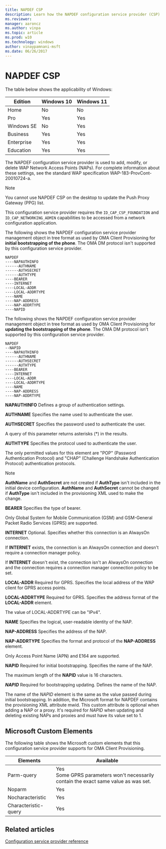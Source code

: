 ```yaml
---
title: NAPDEF CSP
description: Learn how the NAPDEF configuration service provider (CSP) is used to add, modify, or delete WAP network access points (NAPs).
ms.reviewer:
manager: aaroncz
ms.author: vinpa
ms.topic: article
ms.prod: w10
ms.technology: windows
author: vinaypamnani-msft
ms.date: 06/26/2017
---
```


# NAPDEF CSP

The table below shows the applicability of Windows:

|Edition|Windows 10|Windows 11|
|--- |--- |--- |
|Home|No|No|
|Pro|Yes|Yes|
|Windows SE|No|Yes|
|Business|Yes|Yes|
|Enterprise|Yes|Yes|
|Education|Yes|Yes|

The NAPDEF configuration service provider is used to add, modify, or delete WAP Network Access Points (NAPs). For complete information about these settings, see the standard WAP specification WAP-183-ProvCont-20010724-a.

> [!Note]
> You cannot use NAPDEF CSP on the desktop to update the Push Proxy Gateway (PPG) list.
>
> This configuration service provider requires the `ID_CAP_CSP_FOUNDATION` and `ID_CAP_NETWORKING_ADMIN` capabilities to be accessed from a network configuration application.

The following shows the NAPDEF configuration service provider management object in tree format as used by OMA Client Provisioning for **initial bootstrapping of the phone**. The OMA DM protocol isn't supported by this configuration service provider.

```console
NAPDEF
----NAPAUTHINFO
------AUTHNAME
------AUTHSECRET
------AUTHTYPE
----BEARER
----INTERNET
----LOCAL-ADDR
----LOCAL-ADDRTYPE
----NAME
----NAP-ADDRESS
----NAP-ADDRTYPE
----NAPID
```

The following shows the NAPDEF configuration service provider management object in tree format as used by OMA Client Provisioning for **updating the bootstrapping of the phone**. The OMA DM protocol isn't supported by this configuration service provider.

```console
NAPDEF
--NAPID
----NAPAUTHINFO
------AUTHNAME
------AUTHSECRET
------AUTHTYPE
----BEARER
----INTERNET
----LOCAL-ADDR
----LOCAL-ADDRTYPE
----NAME
----NAP-ADDRESS
----NAP-ADDRTYPE
```

<a href="" id="napauthinfo"></a>**NAPAUTHINFO**
Defines a group of authentication settings.

<a href="" id="authname"></a>**AUTHNAME**
Specifies the name used to authenticate the user.

<a href="" id="authsecret"></a>**AUTHSECRET**
Specifies the password used to authenticate the user.

A query of this parameter returns asterisks (\*) in the results.

<a href="" id="authtype"></a>**AUTHTYPE**
Specifies the protocol used to authenticate the user.

The only permitted values for this element are "POP" (Password Authentication Protocol) and "CHAP" (Challenge Handshake Authentication Protocol) authentication protocols.

> [!Note]
> **AuthName** and **AuthSecret** are not created if **AuthType** isn't included in the initial device configuration. **AuthName** and **AuthSecret** cannot be changed if **AuthType** isn't included in the provisioning XML used to make the change.

<a href="" id="bearer"></a>**BEARER**
Specifies the type of bearer.

Only Global System for Mobile Communication (GSM) and GSM-General Packet Radio Services (GPRS) are supported.

<a href="" id="internet"></a>**INTERNET**
Optional. Specifies whether this connection is an AlwaysOn connection.

If **INTERNET** exists, the connection is an AlwaysOn connection and doesn't require a connection manager policy.

If **INTERNET** doesn't exist, the connection isn't an AlwaysOn connection and the connection requires a connection manager connection policy to be set.

<a href="" id="local-addr"></a>**LOCAL-ADDR**
Required for GPRS. Specifies the local address of the WAP client for GPRS access points.

<a href="" id="local-addrtype"></a>**LOCAL-ADDRTYPE**
Required for GPRS. Specifies the address format of the **LOCAL-ADDR** element.

The value of LOCAL-ADDRTYPE can be "IPv4".

<a href="" id="name"></a>**NAME**
Specifies the logical, user-readable identity of the NAP.

<a href="" id="nap-address"></a>**NAP-ADDRESS**
Specifies the address of the NAP.

<a href="" id="nap-addrtype"></a>**NAP-ADDRTYPE**
Specifies the format and protocol of the **NAP-ADDRESS** element.

Only Access Point Name (APN) and E164 are supported.

<a href="" id="napid"></a>**NAPID**
Required for initial bootstrapping. Specifies the name of the NAP.

The maximum length of the **NAPID** value is 16 characters.

<a href="" id="napid"></a>***NAPID***
Required for bootstrapping updating. Defines the name of the NAP.

The name of the *NAPID* element is the same as the value passed during initial bootstrapping. In addition, the Microsoft format for NAPDEF contains the provisioning XML attribute mwid. This custom attribute is optional when adding a NAP or a proxy. It's required for *NAPID* when updating and deleting existing NAPs and proxies and must have its value set to 1.

## Microsoft Custom Elements

The following table shows the Microsoft custom elements that this configuration service provider supports for OMA Client Provisioning.

|Elements|Available|
|--- |--- |
|Parm-query|Yes <br>Some GPRS parameters won't necessarily contain the exact same value as was set.|
|Noparm|Yes|
|Nocharacteristic|Yes|
|Characteristic-query|Yes|

## Related articles

[Configuration service provider reference](configuration-service-provider-reference.md)
